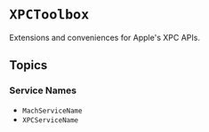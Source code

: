 # ``XPCToolbox``

Extensions and conveniences for Apple's XPC APIs.


## Topics

### Service Names
- ``MachServiceName``
- ``XPCServiceName``
